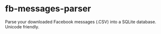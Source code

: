 # fb-messages-parser
Parse your downloaded Facebook messages (.CSV) into a SQLite database. Unicode friendly.
